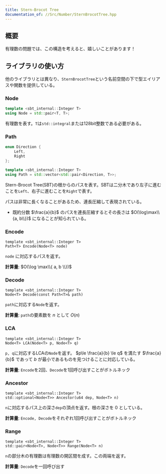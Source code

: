 ```yaml
---
title: Stern-Brocot Tree
documentation_of: //Src/Number/SternBrocotTree.hpp
---
```


## 概要

有理数の問題では、この構造を考えると、嬉しいことがあります！

## ライブラリの使い方

他のライブラリとは異なり、`SternBrocotTree`という名前空間の下で型エイリアスや関数を提供している。

### Node

```cpp
template <sbt_internal::Integer T>
using Node = std::pair<T, T>;
```

有理数を表す。`T`は`std::integral`または128bit整数である必要がある。

### Path

```cpp
enum Direction {
    Left,
    Right
};

template <sbt_internal::Integer T>
using Path = std::vector<std::pair<Direction, T>>;
```

Stern-Brocot Tree(SBT)の根からのパスを表す。SBTは二分木であり左子に進むことを`Left`、右子に進むことを`Right`で表す。

パスは非常に長くなることがあるため、連長圧縮して表現されている。

- 既約分数 $\frac{a}{b}$ のパスを連長圧縮するとその長さは $O(\log\max\\{a, b\\})$ になることが知られている。

### Encode

```
template <sbt_internal::Integer T>
Path<T> Encode(Node<T> node)
```

`node` に対応するパスを返す。

**計算量**: $O(\log \max\\{ a, b \\})$

### Decode

```
template <sbt_internal::Integer T>
Node<T> Decode(const Path<T>& path)
```

`path`に対応する`Node`を返す。

**計算量**: `path`の要素数を $n$ として $O(n)$

### LCA

```
template <sbt_internal::Integer T>
Node<T> LCA(Node<T> p, Node<T> q)
```

`p, q`に対応するLCAの`Node`を返す。 $p\le \frac{a}{b} \le q$ を満たす $\frac{a}{b}$ であって $b$ が最小であるものを見つけることに対応している。

**計算量**: `Encode`を2回、`Decode`を1回呼び出すことがボトルネック

### Ancestor

```
template <sbt_internal::Integer T>
std::optional<Node<T>> Ancestor(u64 dep, Node<T> n)
```

`n`に対応するパス上の深さ`dep`の頂点を返す。根の深さを $0$ としている。

**計算量**: `Encode, Decode`をそれぞれ1回呼び出すことがボトルネック

### Range

```
template <sbt_internal::Integer T>
std::pair<Node<T>, Node<T>> Range(Node<T> n)
```

`n`の部分木の有理数は有理数の開区間を成す。この両端を返す。

**計算量**: `Decode`を一回呼び出す
